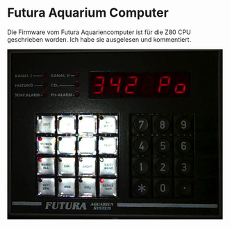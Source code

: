 # Futura Aquarium Computer

Die Firmware vom Futura Aquariencomputer ist für die Z80 CPU geschrieben worden. Ich habe sie ausgelesen und kommentiert.

![Photo vom Futura Computer](FuturaComputer.jpg)
